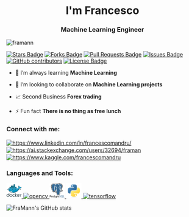 <h1 align="center">I'm Francesco</h1>
<h3 align="center">Machine Learning Engineer</h3>

<p align="left"> <img src="https://komarev.com/ghpvc/?username=framann&label=Profile%20views&color=red&style=flat" alt="framann" /> </p>
<a href="https://github.com/framann/awesome-github-profile-readme/stargazers"><img src="https://img.shields.io/github/stars/abhisheknaiidu/awesome-github-profile-readme" alt="Stars Badge"/></a>
<a href="https://github.com/abhisheknaiidu/awesome-github-profile-readme/network/members"><img src="https://img.shields.io/github/forks/abhisheknaiidu/awesome-github-profile-readme" alt="Forks Badge"/></a>
<a href="https://github.com/abhisheknaiidu/awesome-github-profile-readme/pulls"><img src="https://img.shields.io/github/issues-pr/abhisheknaiidu/awesome-github-profile-readme" alt="Pull Requests Badge"/></a>
<a href="https://github.com/abhisheknaiidu/awesome-github-profile-readme/issues"><img src="https://img.shields.io/github/issues/abhisheknaiidu/awesome-github-profile-readme" alt="Issues Badge"/></a>
<a href="https://github.com/abhisheknaiidu/awesome-github-profile-readme/graphs/contributors"><img alt="GitHub contributors" src="https://img.shields.io/github/contributors/abhisheknaiidu/awesome-github-profile-readme?color=2b9348"></a>
<a href="https://github.com/abhisheknaiidu/awesome-github-profile-readme/blob/master/LICENSE"><img src="https://img.shields.io/github/license/abhisheknaiidu/awesome-github-profile-readme?color=2b9348" alt="License Badge"/></a>

- 🌱 I’m always learning **Machine Learning**

- 👯 I’m looking to collaborate on **Machine Learning projects**

- 📈 Second Business **Forex trading**

- ⚡ Fun fact **There is no thing as free lunch**

<h3 align="left">Connect with me:</h3>
<p align="left">
<a href="https://linkedin.com/in/https://www.linkedin.com/in/francescomandru/" target="blank"><img align="center" src="https://cdn.jsdelivr.net/npm/simple-icons@3.0.1/icons/linkedin.svg" alt="https://www.linkedin.com/in/francescomandru/" height="30" width="40" /></a>
<a href="https://stackoverflow.com/users/https://ai.stackexchange.com/users/32694/framan" target="blank"><img align="center" src="https://cdn.jsdelivr.net/npm/simple-icons@3.0.1/icons/stackoverflow.svg" alt="https://ai.stackexchange.com/users/32694/framan" height="30" width="40" /></a>
<a href="https://kaggle.com/https://www.kaggle.com/francescomandru" target="blank"><img align="center" src="https://cdn.jsdelivr.net/npm/simple-icons@3.0.1/icons/kaggle.svg" alt="https://www.kaggle.com/francescomandru" height="30" width="40" /></a>
</p>

<h3 align="left">Languages and Tools:</h3>
<p align="left"> <a href="https://www.docker.com/" target="_blank"> <img src="https://raw.githubusercontent.com/devicons/devicon/master/icons/docker/docker-original-wordmark.svg" alt="docker" width="40" height="40"/> </a> <a href="https://opencv.org/" target="_blank"> <img src="https://www.vectorlogo.zone/logos/opencv/opencv-icon.svg" alt="opencv" width="40" height="40"/> </a> <a href="https://www.postgresql.org" target="_blank"> <img src="https://raw.githubusercontent.com/devicons/devicon/master/icons/postgresql/postgresql-original-wordmark.svg" alt="postgresql" width="40" height="40"/> </a> <a href="https://www.python.org" target="_blank"> <img src="https://raw.githubusercontent.com/devicons/devicon/master/icons/python/python-original.svg" alt="python" width="40" height="40"/> </a> <a href="https://www.tensorflow.org" target="_blank"> <img src="https://www.vectorlogo.zone/logos/tensorflow/tensorflow-icon.svg" alt="tensorflow" width="40" height="40"/> </a> </p>


![FraMann's GitHub stats](https://github-readme-stats.vercel.app/api?username=FrancescoMandru&show_icons=true&theme=radical)



